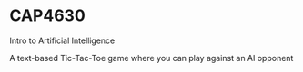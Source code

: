 # CAP4630
Intro to Artificial Intelligence

A text-based Tic-Tac-Toe game where you can play against an AI opponent


